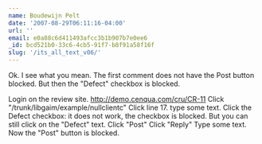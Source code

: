 ```yaml
---
name: Boudewijn Pelt
date: '2007-08-29T06:11:16-04:00'
url: ''
email: e0a88c6d411493afcc3b1b907b7e0ee6
_id: bcd521b0-33c6-4cb5-91f7-b8f91a58f16f
slug: '/its_all_text_v06/'
---
```


Ok. I see what you mean. The first comment does not have the Post button
blocked. But then the "Defect" checkbox is blocked.

Login on the review site. http://demo.cenqua.com/cru/CR-11 Click
"/trunk/libgaim/example/nullclientc" Click line 17. type some text. Click the
Defect checkbox: it does not work, the checkbox is blocked. But you can still
click on the "Defect" text. Click "Post" Click "Reply" Type some text. Now the
"Post" button is blocked.
